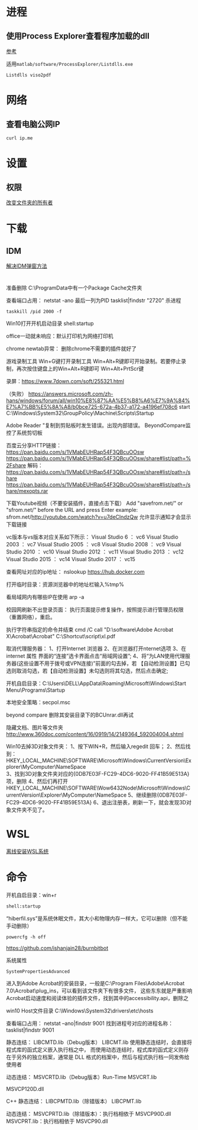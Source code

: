 

# 进程
## 使用Process Explorer查看程序加载的dll
[参考](https://blog.csdn.net/qq_45237725/article/details/116358241)

适用`matlab/software/ProcessExplorer/Listdlls.exe`
```commandline
Listdlls viso2pdf
```


# 网络
## 查看电脑公网IP
```commandline
curl ip.me
```


# 设置
## 权限
[改变文件夹的所有者](https://www.win10com.com/win10jiaocheng/29497.html) 



# 下载
## IDM
[解决IDM弹窗方法](https://blog.csdn.net/double_sweet1/article/details/113761085) 


# 
准备删除
C:\ProgramData中有一个Package Cache文件夹


查看端口占用：
netstat -ano
最后一列为PID
tasklist|findstr "2720"
杀进程
```shell
taskkill /pid 2000 -f
```

Win10打开开机启动目录
shell:startup

office一动就未响应：默认打印机为网络打印机

chrome newtab异常：
删除chrome不需要的插件就好了

游戏录制工具
Win+G键打开录制工具
Win+Alt+R键即可开始录制。若要停止录制，再次按住键盘上的Win+Alt+R键即可
Win+Alt+PrtScr键

录屏：https://www.7down.com/soft/255321.html

（失败）
https://answers.microsoft.com/zh-hans/windows/forum/all/win10%E8%87%AA%E5%B8%A6%E7%9A%84%E7%A7%BB%E5%8A%A8/b0bce725-672a-4b37-a172-a4196ef708c6
start C:\Windows\System32\GroupPolicy\Machine\Scripts\Startup

Adobe Reader "复制到剪贴板时发生错误。出现内部错误。
BeyondCompare监控了系统剪切板

百度云分享HTTP链接：
https://pan.baidu.com/s/1VMabEUHRap54F3QBcuOOsw
https://pan.baidu.com/s/1VMabEUHRap54F3QBcuOOsw/share#list/path=%2Fshare
解码：
https://pan.baidu.com/s/1VMabEUHRap54F3QBcuOOsw/share#list/path=/share
https://pan.baidu.com/s/1VMabEUHRap54F3QBcuOOsw/share#list/path=/share/mexopts.rar

下载Youtube视频（不要安装插件，直接点击下载）
Add "savefrom.net/" or "sfrom.net/" before the URL and press Enter
example: sfrom.net/http://youtube.com/watch?v=u7deClndzQw
允许显示通知才会显示下载链接

vc版本与vs版本对应关系如下所示：
Visual Studio 6 ： vc6 
Visual Studio 2003 ： vc7 
Visual Studio 2005 ： vc8 
Visual Studio 2008 ： vc9 
Visual Studio 2010 ： vc10 
Visual Studio 2012 ： vc11 
Visual Studio 2013 ： vc12 
Visual Studio 2015 ： vc14 
Visual Studio 2017 ： vc15

查看网址对应的ip地址：
nslookup https://hub.docker.com

打开临时目录：资源浏览器中的地址栏输入%tmp%

看局域网内有哪些IP在使用
arp -a

校园网刷新不出登录页面：
执行页面提示修复操作，按照提示进行管理员权限（重置网络），重启。

执行字符串指定的命令并结束
cmd /C call "D:\software\Adobe Acrobat X\Acrobat\Acrobat" C:\Shortcut\script\xl.pdf

取消代理服务器：
1、打开Internet 浏览器
2、在浏览器打开nternet选项
3、在internet 属性 界面的“连接”选卡界面点击“局域网设置”;
4、将“为LAN使用代理服务器(这些设置不用于拨号或VPN连接)”前面的勾去掉，若 【自动检测设置】已勾选则取消勾选，若【自动检测设置】未勾选则将其勾选，然后点击确定;

开机自启目录：C:\Users\DELL\AppData\Roaming\Microsoft\Windows\Start Menu\Programs\Startup

本地安全策略：secpol.msc

beyond compare
删除其安装目录下的BCUnrar.dll再试

隐藏文档、图片等文件夹
http://www.360doc.com/content/16/0919/14/2149364_592004004.shtml

Win10去掉3D对象文件夹：
1、按下WIN+R，然后输入regedit 回车；
2、然后找到：
HKEY_LOCAL_MACHINE\SOFTWARE\Microsoft\Windows\CurrentVersion\Explorer\MyComputer\NameSpace\
3、找到3D对象文件夹对应的{0DB7E03F-FC29-4DC6-9020-FF41B59E513A} 项，删除
4、然后们再打开
HKEY_LOCAL_MACHINE\SOFTWARE\Wow6432Node\Microsoft\Windows\CurrentVersion\Explorer\MyComputer\NameSpace
5、继续删除{0DB7E03F-FC29-4DC6-9020-FF41B59E513A}
6、退出注册表，刷新一下，就会发现3D对象文件夹不见了。


# WSL
[离线安装WSL系统](https://blog.csdn.net/qq_34548424/article/details/127421370) 


# 命令
开机自启目录：win+r
```bat
shell:startup
```

“hiberfil.sys”是系统休眠文件，其大小和物理内存一样大，它可以删除（但不能手动删除）
```
powercfg -h off
```


https://github.com/ishanjain28/burnbitbot

系统属性
```commandline
SystemPropertiesAdvanced
```

进入到Adobe Acrobat的安装目录，一般是C:\Program Files\Adobe\Acrobat 7.0\Acrobat\plug_ins，可以看到该文件夹下有很多文件，
这些东东就是严重影响Acrobat启动速度和阅读体验的插件文件，找到其中的accessibility.api，删除之

win10 Host文件目录
C:\Windows\System32\drivers\etc\hosts

查看端口占用： netstat –ano|findstr 9001
找到进程号对应的进程名称： tasklist|findstr 9001



静态连结：
LIBCMTD.lib（Debug版本）
LIBCMT.lib
使用静态连结时，会直接将程式库的函式定义嵌入执行档之中，
而使用动态连结时，程式库的函式定义则存在于另外的独立档案，通常是 DLL 格式的档案中，然后与程式执行档一同发佈给使用者

动态连结：
MSVCRTD.lib（Debug版本）Run-Time
MSVCRT.lib

MSVCP120D.dll



C++
静态连结：
LIBCPMTD.lib（除错版本）
LIBCPMT.lib

动态连结：
MSVCPRTD.lib（除错版本）：执行档相依于 MSVCP90D.dll
MSVCPRT.lib：执行档相依于 MSVCP90.dll

































